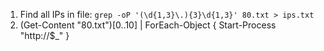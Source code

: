 1. Find all IPs in file: `grep -oP '(\d{1,3}\.){3}\d{1,3}' 80.txt > ips.txt`
2. (Get-Content "80.txt")[0..10] | ForEach-Object { Start-Process "http://$_" }
